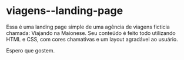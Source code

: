 # viagens--landing-page

Essa é uma landing page simple de uma agência de viagens ficticia chamada: Viajando na Maionese.
Seu conteúdo é feito todo utilizando HTML e CSS, com cores chamativas e um layout agradável ao usuário.

Espero que gostem.
